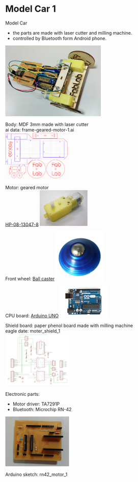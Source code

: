 Model Car 1
===============

Model Car <br>
* the parts are made with laser cutter and milling machine.
* controlled by Bluetooth form Android phone.

<img src="https://raw.githubusercontent.com/ohwada/Fab_ModelCar/master/docs/car1/car1.png" width="300" />

Body: MDF 3mm made with laser cutter<br>
ai data: frame-geared-motor-1.ai <br>
<img src="https://raw.githubusercontent.com/ohwada/Fab_ModelCar/master/docs/car1/frame-geared-motor-1.png" width="200" />

Motor: geared motor<br>
[HP-08-13047-8](https://www.sengoku.co.jp/mod/sgk_cart/detail.php?code=EEHD-0F4C)
<img src="https://raw.githubusercontent.com/ohwada/Fab_ModelCar/master/docs/car1/geared_motor.png" width="150" />

Front wheel: [Ball caster](http://www.amazon.co.jp/dp/B00GQNC7JC/)
<img src="https://raw.githubusercontent.com/ohwada/Fab_ModelCar/master/docs/car1/ball_caster.png" width="150" />

CPU board:  [Arduino UNO](https://www.arduino.cc/en/Main/arduinoBoardUno)
<img src="https://raw.githubusercontent.com/ohwada/Fab_ModelCar/master/docs/car1/arduino_uno.png" width="150" />

Shield board: paper phenol board made with milling machine <br>
eagle date: moter_shield_1 <br>
<img src="https://raw.githubusercontent.com/ohwada/Fab_ModelCar/master/docs/car1/moter_shield_1_sch.png" width="200" />

Electronic parts: 
* Motor driver: TA7291P
* Bluetooth: Microchip RN-42

<img src="https://raw.githubusercontent.com/ohwada/Fab_ModelCar/master/docs/car1/moter_shield_1_front.png" width="200" />

Arduino sketch: rn42_motor_1 <br>
